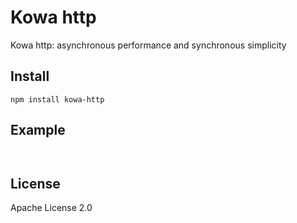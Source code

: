 # Kowa http
Kowa http: asynchronous performance and synchronous simplicity


## Install
    npm install kowa-http

## Example

```


```


## License

Apache License 2.0
